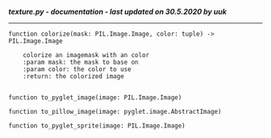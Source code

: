 ***texture.py - documentation - last updated on 30.5.2020 by uuk***
___

    function colorize(mask: PIL.Image.Image, color: tuple) -> PIL.Image.Image
        
        colorize an imagemask with an color
        :param mask: the mask to base on
        :param color: the color to use
        :return: the colorized image


    function to_pyglet_image(image: PIL.Image.Image)

    function to_pillow_image(image: pyglet.image.AbstractImage)

    function to_pyglet_sprite(image: PIL.Image.Image)